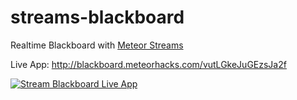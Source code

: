streams-blackboard
==================

Realtime Blackboard with [Meteor Streams](http://meteorhacks.com/introducing-meteor-streams.html)

Live App: <http://blackboard.meteorhacks.com/vutLGkeJuGEzsJa2f>

[![Stream Blackboard Live App](https://dl.dropboxusercontent.com/u/6826117/stream-blackboard-demo.png)](http://blackboard.meteorhacks.com/vutLGkeJuGEzsJa2f)